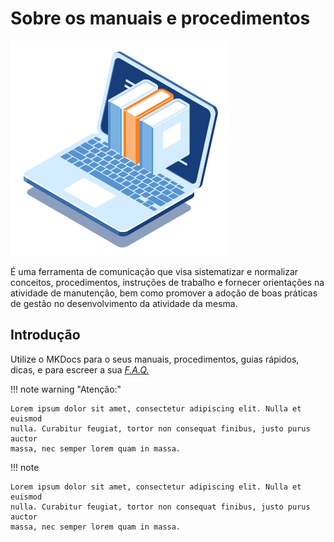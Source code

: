 # Sobre os manuais e procedimentos

![incluindo-imagem](assets/images/manuais-procedimentos.jpg#center)

É uma ferramenta de comunicação que visa sistematizar e normalizar conceitos, procedimentos, instruções de trabalho e fornecer orientações na atividade de manutenção, bem como promover a adoção de boas práticas de gestão no desenvolvimento da atividade da mesma.

## Introdução

Utilize o MKDocs para o seus manuais, procedimentos, guias rápidos, dicas, e para escreer a sua [_F.A.Q._](suporte/faq.md)

!!! note warning "Atenção:"

	Lorem ipsum dolor sit amet, consectetur adipiscing elit. Nulla et euismod
    nulla. Curabitur feugiat, tortor non consequat finibus, justo purus auctor
    massa, nec semper lorem quam in massa.


!!! note

    Lorem ipsum dolor sit amet, consectetur adipiscing elit. Nulla et euismod
    nulla. Curabitur feugiat, tortor non consequat finibus, justo purus auctor
    massa, nec semper lorem quam in massa.
